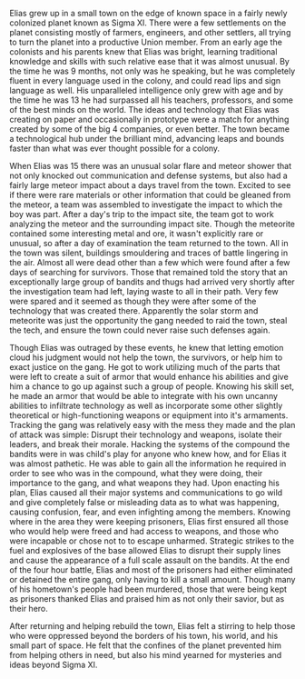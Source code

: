 Elias grew up in a small town on the edge of known space in a fairly newly colonized planet known as Sigma XI. There were a few settlements on the planet consisting mostly of farmers, engineers, and other settlers, all trying to turn the planet into a productive Union member. From an early age the colonists and his parents knew that Elias was bright, learning traditional knowledge and skills with such relative ease that it was almost unusual. By the time he was 9 months, not only was he speaking, but he was completely fluent in every language used in the colony, and could read lips and sign language as well. His unparalleled intelligence only grew with age and by the time he was 13 he had surpassed all his teachers, professors, and some of the best minds on the world. The ideas and technology that Elias was creating on paper and occasionally in prototype were a match for anything created by some of the big 4 companies, or even better. The town became a technological hub under the brilliant mind, advancing leaps and bounds faster than what was ever thought possible for a colony.

When Elias was 15 there was an unusual solar flare and meteor shower that not only knocked out communication and defense systems, but also had a fairly large meteor impact about a days travel from the town. Excited to see if there were rare materials or other information that could be gleaned from the meteor, a team was assembled to investigate the impact to which the boy was part. After a day's trip to the impact site, the team got to work analyzing the meteor and the surrounding impact site. Though the meteorite contained some interesting metal and ore, it wasn't explicitly rare or unusual, so after a day of examination the team returned to the town. All in the town was silent, buildings smouldering and traces of battle lingering in the air. Almost all were dead other than a few which were found after a few days of searching for survivors. Those that remained told the story that an exceptionally large group of bandits and thugs had arrived very shortly after the investigation team had left, laying waste to all in their path. Very few were spared and it seemed as though they were after some of the technology that was created there. Apparently the solar storm and meteorite was just the opportunity the gang needed to raid the town, steal the tech, and ensure the town could never raise such defenses again.

Though Elias was outraged by these events, he knew that letting emotion cloud his judgment would not help the town, the survivors, or help him to exact justice on the gang. He got to work utilizing much of the parts that were left to create a suit of armor that would enhance his abilities and give him a chance to go up against such a group of people. Knowing his skill set, he made an armor that would be able to integrate with his own uncanny abilities to infiltrate technology as well as incorporate some other slightly theoretical or high-functioning weapons or equipment into it's armaments. Tracking the gang was relatively easy with the mess they made and the plan of attack was simple: Disrupt their technology and weapons, isolate their leaders, and break their morale. Hacking the systems of the compound the bandits were in was child's play for anyone who knew how, and for Elias it was almost pathetic. He was able to gain all the information he required in order to see who was in the compound, what they were doing, their importance to the gang, and what weapons they had. Upon enacting his plan, Elias caused all their major systems and communications to go wild and give completely false or misleading data as to what was happening, causing confusion, fear, and even infighting among the members. Knowing where in the area they were keeping prisoners, Elias first ensured all those who would help were freed and had access to weapons, and those who were incapable or chose not to to escape unharmed. Strategic strikes to the fuel and explosives of the base allowed Elias to disrupt their supply lines and cause the appearance of a full scale assault on the bandits. At the end of the four hour battle, Elias and most of the prisoners had either eliminated or detained the entire gang, only having to kill a small amount. Though many of his hometown's people had been murdered, those that were being kept as prisoners thanked Elias and praised him as not only their savior, but as their hero.

After returning and helping rebuild the town, Elias felt a stirring to help those who were oppressed beyond the borders of his town, his world, and his small part of space. He felt that the confines of the planet prevented him from helping others in need, but also his mind yearned for mysteries and ideas beyond Sigma XI.
